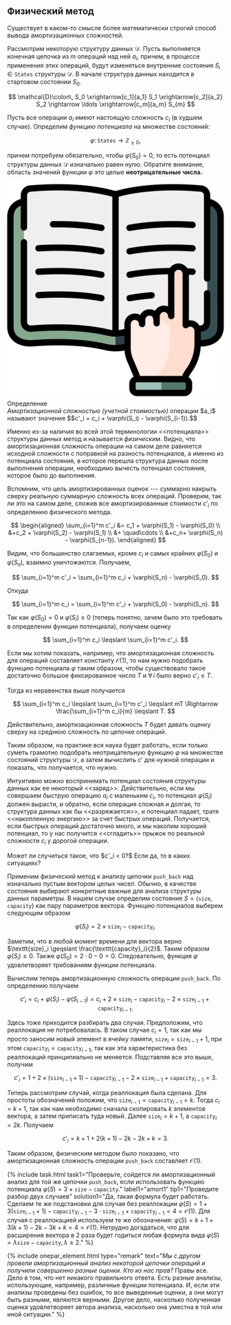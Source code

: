 ## Физический метод

Существует в каком-то смысле более математически строгий способ вывода амортизационных сложностей.

Рассмотрим некоторую структуру данных $\mathcal D$. Пусть выполняется конечная цепочка из $m$ операций над ней $a_i$, причем, в процессе применения этих операций, будут изменяться внутренние состояния $S_i\in \texttt{States}$ структуры $\mathcal D$. В начале структура данных находится в стартовом состоянии $S_0$.

$$
\mathcal{D}\colon\, S_0 \xrightarrow[c_1]{a_1} S_1 \xrightarrow[c_2]{a_2} S_2 \rightarrow \ldots \xrightarrow[c_m]{a_m} S_{m}
$$

Пусть все операции $a_i$ имеют настоящую сложность $c_i$ (в худшем случае). Определим *функцию потенциала* на множестве состояний:

$$
    \varphi\colon\,\texttt{States}\to\mathbb{Z}_{\geqslant 0},
$$

причем потребуем обязательно, чтобы $\varphi(S_0) = 0$, то есть потенциал структуры данных $\mathcal{D}$ изначально равен нулю. Обратите внимание, область значений функции $\varphi$ это целые **неотрицательные числа.**

<div class="alert alert-definition">
  <img class="alert-icon" src="/assets/images/icons/study.png" alt="icon"><div class="alert-name">Определение</div> 
<em>Амортизационной сложностью (учетной стоимостью)</em> операции $a_i$ называют значение $$c'_i = c_i + \varphi(S_i) - \varphi(S_{i-1}).$$
   <a name="potential-complexity"></a>
</div>

Именно из-за наличия во всей этой терминологии <<потенциала>> структуры данных метод и называется *физическим*. Видно, что амортизационная сложность операции на самом деле равняется исходной сложности с  поправкой на разность потенциалов, а именно из потенциала состояния, в которое перешла структура данных после выполнения операции, необходимо вычесть потенциал состояния, которое было до выполнения. 

Вспомним, что цель амортизированных оценок --- суммарно накрыть сверху реальную суммарную сложность всех операций. Проверим, так ли это на самом деле, сложив все амортизированные стоимости $c'_i$ по определению физического метода.

$$
\begin{aligned}
\sum_{i=1}^m c'_i &= c_1 + \varphi(S_1) - \varphi(S_0) \\
                  &+c_2 + \varphi(S_2) - \varphi(S_1) \\
                  &+ \quad\cdots \\
                  &+c_n+ \varphi(S_n) - \varphi(S_{n-1}).
\end{aligned}
$$

Видим, что большинство слагаемых, кроме $c_i$ и самых крайних $\varphi(S_0)$ и $\varphi(S_n)$, взаимно уничтожаются. Получаем, 

$$
\sum_{i=1}^m c'_i = \sum_{i=1}^m c_i + \varphi(S_n) - \varphi(S_0).
$$

Откуда 

$$
\sum_{i=1}^m c_i = \sum_{i=1}^m c'_i + \varphi(S_0) - \varphi(S_n).
$$

Так как $\varphi(S_0) = 0$ и $\varphi(S_i) \geqslant 0$ (теперь понятно, зачем было это требовать в определении функции потенциала), получаем оценку 

$$
\sum_{i=1}^m c_i \leqslant \sum_{i=1}^m c'_i.
$$

Если мы хотим показать, например, что амортизационная сложность для операций составляет константу $\mathcal{O}(1)$, то нам нужно подобрать функцию потенциала $\varphi$ таким образом, чтобы существовало такое достаточно большое фиксированное число $T$ и $\forall\,i$ было верно $c'_i \leqslant T$.

Тогда из неравенства выше получается 

$$
\sum_{i=1}^m c_i \leqslant \sum_{i=1}^m c'_i \leqslant mT \Rightarrow \frac{\sum_{i=1}^m c_i}{m} \leqslant T.
$$

Действительно, амортизационная сложность $T$ будет давать оценку сверху на среднюю сложность по цепочке операций. 

Таким образом, на практике вся наука будет работать, если только суметь грамотно подобрать неотрицательную функцию $\varphi$ на множестве состояний структуры $\mathcal{D}$, а затем вычислить $c'$ для нужной операции и показать, что получается, что нужно. 

Интуитивно можно воспринимать потенциал состояния структуры данных как ее некоторый  <<заряд>>. Действительно, если мы совершаем быструю операцию $a_i$ с маленьким $c_i$, то потенциал $\varphi(S_i)$ должен вырасти, и обратно, если операция сложная и долгая, то структура данных как бы <<разряжается>>, и потенциал падает, тратя <<накопленную энергию>> за счет быстрых операций. Получается, если быстрых операций достаточно много, и мы накопим хороший потенциал, то у нас получится <<сгладить>> прыжок по реальной сложности $c_i$
у дорогой операции.


<div class="question">Может ли случиться такое, что $c'_i < 0?$ Если да, то в каких ситуациях?</div>

Применим физический метод к анализу цепочки `push_back` над изначально пустым вектором целых чисел. Обычно, в качестве состояния выбирают конкретные важные для анализа структуры данных параметры. В нашем случае определим состояние $S=(\texttt{size},\,\texttt{capacity})$ как пару параметров вектора. Функцию потенциалов выберем следующим образом 

$$
\varphi(S_i) = 2\times\texttt{size}_i - \texttt{capacity}_i.
$$

Заметим, что в любой момент времени для вектора верно $\texttt{size}_i \geqslant \frac{\texttt{capacity}_i}{2}$. Таким образом $\varphi(S_i)\geqslant 0$. Также $\varphi(S_0) = 2\cdot 0 - 0 = 0$. Следовательно, функция $\varphi$ удовлетворяет требованиям функции потенциала.

Вычислим теперь амортизационную сложность операции `push_back`. По определению получаем 

$$
c'_i = c_i + \varphi(S_i) - \varphi(S_{i-1}) = c_i + 2\times\texttt{size}_i - \texttt{capacity}_i - 2\times\texttt{size}_{i-1} + \texttt{capacity}_{i-1}.
$$

Здесь тоже приходится разбирать два случая. Предположим, что реаллокация не потребовалась. В таком случае $c_i=1$, так как мы просто заносим новый элемент в ячейку памяти, $\texttt{size}_i = \texttt{size}_{i-1} + 1$, при этом $\texttt{capacity}_i=\texttt{capacity}_{i-1}$, так как эта характеристика без реаллокаций принципиально не меняется. Подставляя все это выше, получим

$$
c'_i = 1 + 2\times(\texttt{size}_{i-1} + 1) - \texttt{capacity}_{i-1} - 2\times\texttt{size}_{i-1} + \texttt{capacity}_{i-1} = 3.
$$

Теперь рассмотрим случай, когда реаллокация была сделана. Для простоты обозначений положим, что $\texttt{size}_{i-1} = \texttt{capacity}_{i-1} = k$. Тогда $c_i = k + 1$, так как нам необходимо сначала скопировать $k$ элементов вектора, а затем приписать туда новый. Далее $\texttt{size}_i = k + 1$, а $\texttt{capacity}_i=2k$. Получаем 

$$
c'_i = k + 1 + 2(k + 1) - 2k - 2k + k = 3.
$$
 
Таким образом, физическим методом было показано, что амортизационная сложность операции `push_back` составляет $\mathcal{O}(1)$.

{% include task.html 
task1="Проверьте, сойдется ли амортизационный анализ для той же цепочки `push_back`, если использовать функцию потенциала $\varphi(S) = 3\times \texttt{size} - \texttt{capacity}$."
label1="amort1"
tip1="Проведите разбор двух случаев"
solution1="Да, такая формула будет работать. Сделаем те же подстановки для случая без реаллокации $\varphi(S) = 1 + 3(\texttt{size}_{i-1}+1) - \texttt{capacity}_{i-1} - 3\cdot \texttt{size}_{i-1} + \texttt{capacity}_{i-1}=4=\mathcal{O}(1)$. Для случая с реаллокацией используем те же обозначения: $\varphi(S)=k + 1 + 3(k+1) - 2k - 3k + k=4=\mathcal{O}(1)$. Нетрудно догадаться, что для расширения вектора в 2 раза будет годиться любая формула вида $\varphi(S)=\lambda\texttt{size} - \texttt{capacity},\,\lambda\geqslant2$."
%}

{% include onepar_element.html type="remark" 
text="*Мы с другом провели амортизационный анализ некоторой цепочки операций и получили совершенно разные оценки. Кто из нас прав?* Правы все. Дело в том, что нет никакого правильного ответа. Есть разные анализы, использующие, например, различные функции потенциала. И, если эти анализы проведены без ошибок, то все выведенные оценки, а они могут быть разными, являются верными. Другое дело, насколько полученная оценка удовлетворяет автора анализа, насколько она уместна в той или иной ситуации."
%}

